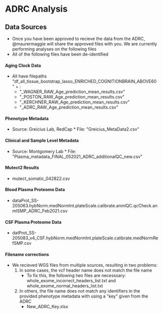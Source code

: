 # ADRC Analysis
## Data Sources
* Once you have been approved to recieve the data from the ADRC, @maurermaggie will share the approved files with you. We are currently performing analyses on the following files <br />
* All of the following files have been de-identified
#### Aging Clock Data
* All have filepaths "df_all_tissue_bootstrap_lasso_ENRICHED_COGNITIONBRAIN_ABOVE60" + : <br />
     * "_WAGNER_RAW_Age_prediction_mean_results.csv"
     * "_POSTON_RAW_Age_prediction_mean_results.csv"
     * "_KERCHNER_RAW_Age_prediction_mean_results.csv"
     * "_ADRC_RAW_Age_prediction_mean_results.csv"
#### Phenotype Metadata
* Source: Greicius Lab, RedCap
      * File: "Greicius_MetaData2.csv"
#### Clinical and Sample Level Metadata
* Source: Montgomery Lab
      * File: "Plasma_metadata_FINAL_052021_ADRC_additionalQC_new.csv"
#### Mutect2 Results
* mutect_somatic_042822.csv
#### Blood Plasma Proteome Data
* dataProt_SS-205063.hybNorm.medNormInt.plateScale.calibrate.anmlQC.qcCheck.anmlSMP_ADRC_Feb2021.csv
#### CSF Plasma Proteome Data
* datProt_SS-205083_v4_CSF.hybNorm.medNormInt.plateScale.calibrate.medNormRefSMP.csv
#### Filename corrections
* We recieved WGS files from multiple sources, resulting in two problems: <br />
     1. In some cases, the vcf header name does not match the file name
          * To fix this, the following two files are necesssary: whole_exome_incorrect_headers_list.txt and whole_exome_normal_headers_list.txt
     2. In others, the file name does not match any identifiers in the provided phenotype metadata with using a "key" given from the ADRC
          * New_ADRC_Key.xlsx
